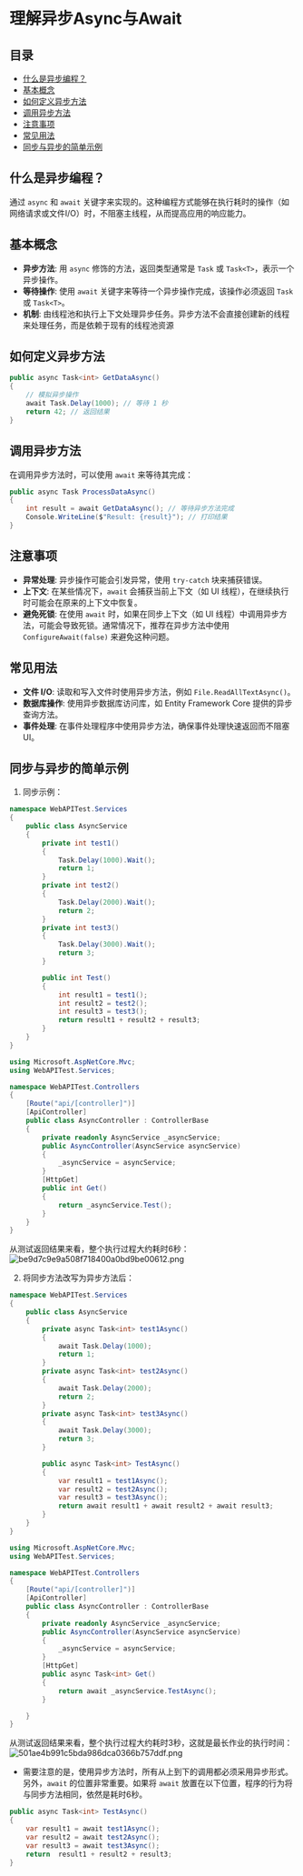 # 理解异步Async与Await

## 目录
- [什么是异步编程？](#什么是异步编程？)
- [基本概念](#基本概念)
- [如何定义异步方法](#如何定义异步方法)
- [调用异步方法](#调用异步方法)
- [注意事项](#注意事项)
- [常见用法](#常见用法)
- [同步与异步的简单示例](#同步与异步的简单示例)


## 什么是异步编程？
通过 `async` 和 `await` 关键字来实现的。这种编程方式能够在执行耗时的操作（如网络请求或文件I/O）时，不阻塞主线程，从而提高应用的响应能力。

## 基本概念
- **异步方法**: 用 `async` 修饰的方法，返回类型通常是 `Task` 或 `Task<T>`，表示一个异步操作。
- **等待操作**: 使用 `await` 关键字来等待一个异步操作完成，该操作必须返回 `Task` 或 `Task<T>`。
- **机制**: 由线程池和执行上下文处理异步任务。异步方法不会直接创建新的线程来处理任务，而是依赖于现有的线程池资源

## 如何定义异步方法
```C#
public async Task<int> GetDataAsync()
{
    // 模拟异步操作
    await Task.Delay(1000); // 等待 1 秒
    return 42; // 返回结果
}
```

## 调用异步方法
在调用异步方法时，可以使用 `await` 来等待其完成：
```C#
public async Task ProcessDataAsync()
{
    int result = await GetDataAsync(); // 等待异步方法完成
    Console.WriteLine($"Result: {result}"); // 打印结果
}
```
## 注意事项
- **异常处理**: 异步操作可能会引发异常，使用 `try-catch` 块来捕获错误。
- **上下文**: 在某些情况下，`await` 会捕获当前上下文（如 UI 线程），在继续执行时可能会在原来的上下文中恢复。
- **避免死锁**: 在使用 `await` 时，如果在同步上下文（如 UI 线程）中调用异步方法，可能会导致死锁。通常情况下，推荐在异步方法中使用 `ConfigureAwait(false)` 来避免这种问题。

## 常见用法
- **文件 I/O**: 读取和写入文件时使用异步方法，例如 `File.ReadAllTextAsync()`。
- **数据库操作**: 使用异步数据库访问库，如 Entity Framework Core 提供的异步查询方法。
- **事件处理**: 在事件处理程序中使用异步方法，确保事件处理快速返回而不阻塞 UI。

## 同步与异步的简单示例

1. 同步示例：
```C#
namespace WebAPITest.Services
{
    public class AsyncService
    {
        private int test1()
        {
            Task.Delay(1000).Wait();
            return 1;
        }
        private int test2()
        {
            Task.Delay(2000).Wait();
            return 2;
        }
        private int test3()
        {
            Task.Delay(3000).Wait();
            return 3;
        }

        public int Test()
        {
            int result1 = test1();
            int result2 = test2();
            int result3 = test3();
            return result1 + result2 + result3;
        }
    }
}
```
```C#
using Microsoft.AspNetCore.Mvc;
using WebAPITest.Services;

namespace WebAPITest.Controllers
{
    [Route("api/[controller]")]
    [ApiController]
    public class AsyncController : ControllerBase
    {
        private readonly AsyncService _asyncService;
        public AsyncController(AsyncService asyncService)
        {
            _asyncService = asyncService;
        }
        [HttpGet]
        public int Get()
        {
            return _asyncService.Test();
        }
    }
}
```
从测试返回结果来看，整个执行过程大约耗时6秒：
![be9d7c9e9a508f718400a0bd9be00612.png](en-resource://database/778:1)

2. 将同步方法改写为异步方法后：

```C#
namespace WebAPITest.Services
{
    public class AsyncService
    {
        private async Task<int> test1Async()
        {
            await Task.Delay(1000);
            return 1;
        }
        private async Task<int> test2Async()
        {
            await Task.Delay(2000);
            return 2;
        }
        private async Task<int> test3Async()
        {
            await Task.Delay(3000);
            return 3;
        }

        public async Task<int> TestAsync()
        {
            var result1 = test1Async();
            var result2 = test2Async();
            var result3 = test3Async();
            return await result1 + await result2 + await result3;
        }
    }
}
```
```C#
using Microsoft.AspNetCore.Mvc;
using WebAPITest.Services;

namespace WebAPITest.Controllers
{
    [Route("api/[controller]")]
    [ApiController]
    public class AsyncController : ControllerBase
    {
        private readonly AsyncService _asyncService;
        public AsyncController(AsyncService asyncService)
        {
            _asyncService = asyncService;
        }
        [HttpGet]
        public async Task<int> Get()
        {
            return await _asyncService.TestAsync();
        }

    }
}
```
从测试返回结果来看，整个执行过程大约耗时3秒，这就是最长作业的执行时间：
![501ae4b991c5bda986dca0366b757ddf.png](en-resource://database/780:1)

* 需要注意的是，使用异步方法时，所有从上到下的调用都必须采用异步形式。另外，`await` 的位置非常重要。如果将 `await` 放置在以下位置，程序的行为将与同步方法相同，依然是耗时6秒。
```C#
public async Task<int> TestAsync()
{
    var result1 = await test1Async();
    var result2 = await test2Async();
    var result3 = await test3Async();
    return  result1 + result2 + result3;
}
```